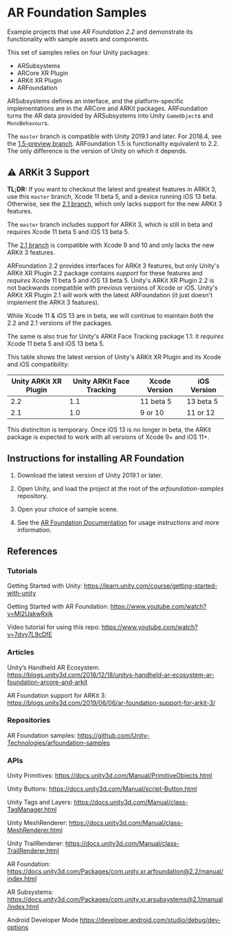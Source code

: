 # AR Foundation Samples
Example projects that use *AR Foundation 2.2* and demonstrate its functionality with sample assets and components.

This set of samples relies on four Unity packages:

* ARSubsystems
* ARCore XR Plugin
* ARKit XR Plugin
* ARFoundation

ARSubsystems defines an interface, and the platform-specific implementations are in the ARCore and ARKit packages. ARFoundation turns the AR data provided by ARSubsystems into Unity `GameObject`s and `MonoBehavour`s.

The `master` branch is compatible with Unity 2019.1 and later. For 2018.4, see the [1.5-preview branch](https://github.com/Unity-Technologies/arfoundation-samples/tree/1.5-preview). ARFoundation 1.5 is functionality equivalent to 2.2. The only difference is the version of Unity on which it depends.

## :warning: ARKit 3 Support

**TL;DR:** If you want to checkout the latest and greatest features in ARKit 3, use this `master` branch, Xcode 11 beta 5, and a device running iOS 13 beta. Otherwise, see the [2.1 branch](https://github.com/Unity-Technologies/arfoundation-samples/tree/2.1), which only lacks support for the new ARKit 3 features.

The `master` branch includes support for ARKit 3, which is still in beta and requires Xcode 11 beta 5 and iOS 13 beta 5.

The [2.1 branch](https://github.com/Unity-Technologies/arfoundation-samples/tree/2.1) is compatible with Xcode 9 and 10 and only lacks the new ARKit 3 features.

ARFoundation 2.2 provides interfaces for ARKit 3 features, but only Unity's ARKit XR Plugin 2.2 package contains _support_ for these features and _requires_ Xcode 11 beta 5 and iOS 13 beta 5. Unity's ARKit XR Plugin 2.2 is not backwards compatible with previous versions of Xcode or iOS. Unity's ARKit XR Plugin 2.1 will work with the latest ARFoundation (it just doesn't implement the ARKit 3 features).

While Xcode 11 & iOS 13 are in beta, we will continue to maintain *both* the 2.2 and 2.1 versions of the packages.

The same is also true for Unity's ARKit Face Tracking package 1.1: it _requires_ Xcode 11 beta 5 and iOS 13 beta 5.

This table shows the latest version of Unity's ARKit XR Plugin and its Xcode and iOS compatibility:

|Unity ARKit XR Plugin|Unity ARKit Face Tracking|Xcode Version|iOS Version|
|---------------------|-------------------------|-------------|-----------|
|2.2                  |1.1                      |11 beta 5    | 13 beta 5 |
|2.1                  |1.0                      |9 or 10      | 11 or 12  |

This distinciton is temporary. Once iOS 13 is no longer in beta, the ARKit package is expected to work with all versions of Xcode 9+ and iOS 11+.

## Instructions for installing AR Foundation

1. Download the latest version of Unity 2019.1 or later.

2. Open Unity, and load the project at the root of the *arfoundation-samples* repository.

3. Open your choice of sample scene.

4. See the [AR Foundation Documentation](https://docs.unity3d.com/Packages/com.unity.xr.arfoundation@latest?preview=1) for usage instructions and more information.

## References

### Tutorials

Getting Started with Unity: https://learn.unity.com/course/getting-started-with-unity

Getting Started with AR Foundation: https://www.youtube.com/watch?v=Ml2UakwRxjk

Video tutorial for using this repo: https://www.youtube.com/watch?v=7dvy7L9cDfE

### Articles

Unity’s Handheld AR Ecosystem: https://blogs.unity3d.com/2018/12/18/unitys-handheld-ar-ecosystem-ar-foundation-arcore-and-arkit

AR Foundation support for ARKit 3: https://blogs.unity3d.com/2019/06/06/ar-foundation-support-for-arkit-3/

### Repositories

AR Foundation samples: https://github.com/Unity-Technologies/arfoundation-samples

### APIs

Unity Primitives: https://docs.unity3d.com/Manual/PrimitiveObjects.html

Unity Buttons: https://docs.unity3d.com/Manual/script-Button.html

Unity Tags and Layers: https://docs.unity3d.com/Manual/class-TagManager.html

Unity MeshRenderer: https://docs.unity3d.com/Manual/class-MeshRenderer.html

Unity TrailRenderer: https://docs.unity3d.com/Manual/class-TrailRenderer.html

AR Foundation: https://docs.unity3d.com/Packages/com.unity.xr.arfoundation@2.2/manual/index.html

AR Subsystems: https://docs.unity3d.com/Packages/com.unity.xr.arsubsystems@2.1/manual/index.html

Android Developer Mode https://developer.android.com/studio/debug/dev-options
